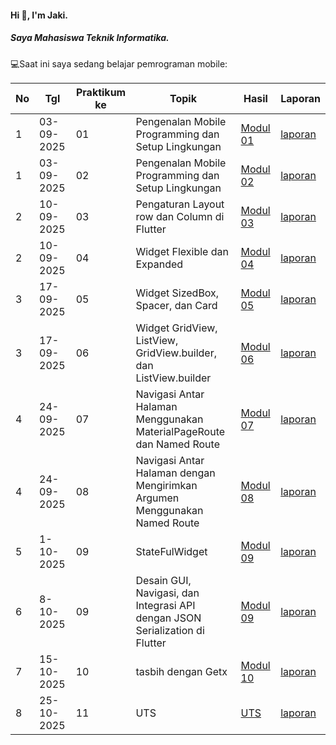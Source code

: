#### Hi 👋, I'm Jaki. 
##### Saya Mahasiswa Teknik Informatika.

💻Saat ini saya sedang belajar pemrograman mobile:

| No  | Tgl  | Praktikum ke  | Topik  | Hasil | Laporan |
| ------------ | ------------ | ------------ | ------------ | ------------ | ------------ | 
|  1 | 03-09-2025  | 01  | Pengenalan Mobile Programming dan Setup Lingkungan  | [Modul 01](https://github.com/Jekizunn/Pengenalan-Mobile-Programming-dan-Setup-Lingkungan) | [laporan](https://docs.google.com/document/d/12dkTxOMMFGxJktsgF_Y48_rV1zUVOQ1z/edit?usp=sharing&ouid=101631562303773564260&rtpof=true&sd=true) |
|  1 | 03-09-2025  | 02  | Pengenalan Mobile Programming dan Setup Lingkungan  | [Modul 02](https://github.com/Jekizunn/Pengenalan-Mobile-Programming-dan-Setup-Lingkungan)| [laporan](https://docs.google.com/document/d/1rG-zyWPWKtelOQjzsgxob-5_KTQsPteQ/edit?usp=sharing&ouid=101631562303773564260&rtpof=true&sd=true)|
|  2 | 10-09-2025  | 03  | Pengaturan Layout row dan Column di Flutter  | [Modul 03](https://github.com/Jekizunn/Pengaturan-Layout-Row-dan-Column-di-Flutter)| [laporan](https://docs.google.com/document/d/1qpRMFB8pgU5Uu64A05X42MedewBskAL9/edit?usp=sharing&ouid=101631562303773564260&rtpof=true&sd=true)|
|  2 | 10-09-2025  | 04  | Widget Flexible dan Expanded  | [Modul 04](https://github.com/Jekizunn/Widget-Flexible-dan-Expanded)| [laporan](https://docs.google.com/document/d/124gzwnVZC85pYGbXP7BWwMlSktjXspLU/edit?usp=sharing&ouid=101631562303773564260&rtpof=true&sd=true)|
|  3 | 17-09-2025  | 05  | Widget SizedBox, Spacer, dan Card  | [Modul 05](https://github.com/Jekizunn/Widget-SizedBox-Spacer-dan-Card)| [laporan](https://docs.google.com/document/d/16fpiM1_DZIG13e7ODFxj7x32nz7E68BO/edit?usp=sharing&ouid=101631562303773564260&rtpof=true&sd=true)|
|  3 | 17-09-2025  | 06  | Widget GridView, ListView, GridView.builder, dan ListView.builder  | [Modul 06](https://github.com/Jekizunn/Widget-GridView-ListView-GridView.builder-dan-ListView.builder-)| [laporan](https://docs.google.com/document/d/1ENj76PaK1vdii2dIxV1EcaskSs346x1M/edit?usp=sharing&ouid=101631562303773564260&rtpof=true&sd=true)|
|  4 | 24-09-2025  | 07  | Navigasi Antar Halaman Menggunakan MaterialPageRoute dan Named Route  | [Modul 07](https://github.com/Jekizunn/Antar-Halaman-dengan-Mengirimkan-Argumen-Menggunakan-Named-Route)| [laporan](https://docs.google.com/document/d/133eKELDSv88EzV3vpDj7xqftQtFc3_UR/edit?usp=sharing&ouid=101631562303773564260&rtpof=true&sd=true)|
|  4 | 24-09-2025  | 08  | Navigasi Antar Halaman dengan Mengirimkan Argumen Menggunakan Named Route  | [Modul 08](https://github.com/Jekizunn/navigasiMaterialPageRoute-dan-Named-Route-)| [laporan](https://docs.google.com/document/d/1UeI_rrm0eyYCgxw7bMN3Nxx5LAqU_vKB/edit?usp=sharing&ouid=101631562303773564260&rtpof=true&sd=true)|
|  5 | 1-10-2025  | 09  | StateFulWidget  | [Modul 09](https://github.com/Jekizunn/StatefulWidget)| [laporan](https://docs.google.com/document/d/1AChjDcFMGa12B88FoGfYNWK88G33uvYu/edit?usp=sharing&ouid=101631562303773564260&rtpof=true&sd=true)|
|  6 | 8-10-2025  | 09  |  Desain GUI, Navigasi, dan Integrasi API dengan JSON Serialization di Flutter  | [Modul 09](https://github.com/Jekizunn/Integrasi-API-dengan-JSON-Serialization-di-Flutter.git)| [laporan](https://docs.google.com/document/d/1V4nqj4L46tl4HBjMjdwfwqVfasFZvD03/edit?usp=sharing&ouid=101631562303773564260&rtpof=true&sd=true)|
|  7 | 15-10-2025  | 10  |  tasbih dengan Getx  | [Modul 10](https://github.com/Jekizunn/tasbih_getx/tree/main)| [laporan](https://docs.google.com/document/d/1eV8qBz7Rsq5vf4_mHZExeZr52Jh8_Jkd/edit?usp=sharing&ouid=101631562303773564260&rtpof=true&sd=true)|
|  8 | 25-10-2025  | 11  |  UTS  | [UTS](https://github.com/Jekizunn/TopUPPuts)| [laporan](https://docs.google.com/document/d/1EdIBctxzZBnOy3VqdCWsYp5BGsPDveH3/edit?usp=sharing&ouid=101631562303773564260&rtpof=true&sd=true)|
